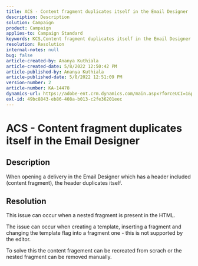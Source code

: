 ```yaml
---
title: ACS - Content fragment duplicates itself in the Email Designer
description: Description
solution: Campaign
product: Campaign
applies-to: Campaign Standard
keywords: KCS,Content fragment duplicates itself in the Email Designer
resolution: Resolution
internal-notes: null
bug: false
article-created-by: Ananya Kuthiala
article-created-date: 5/8/2022 12:50:42 PM
article-published-by: Ananya Kuthiala
article-published-date: 5/8/2022 12:51:09 PM
version-number: 2
article-number: KA-14478
dynamics-url: https://adobe-ent.crm.dynamics.com/main.aspx?forceUCI=1&pagetype=entityrecord&etn=knowledgearticle&id=4af6aa75-cdce-ec11-a7b5-0022480a8e40
exl-id: 49bc8843-eb86-408a-b013-c2fe36201eec
---
```

# ACS - Content fragment duplicates itself in the Email Designer

## Description


When opening a delivery in the Email Designer which has a header included (content fragment), the header duplicates itself.


## Resolution


This issue can occur when a nested fragment is present in the HTML.

The issue can occur when creating a template, inserting a fragment and changing the template flag into a fragment one - this is not supported by the editor.

To solve this the content fragement can be recreated from scrach or the nested fragment can be removed manually.
